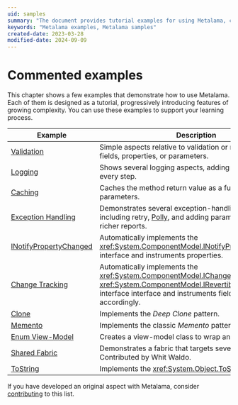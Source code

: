 ```yaml
---
uid: samples
summary: "The document provides tutorial examples for using Metalama, covering topics like validation, logging, caching, exception handling, property change notification, change tracking, cloning, memento pattern, enum view-model, shared fabric, and ToString implementation."
keywords: "Metalama examples, Metalama samples"
created-date: 2023-03-28
modified-date: 2024-09-09
---
```


# Commented examples

This chapter shows a few examples that demonstrate how to use Metalama. Each of them is designed as a tutorial, progressively introducing features of growing complexity. You can use these examples to support your learning process. 

| Example                                                   | Description                                                                                                     |
|-----------------------------------------------------------|-----------------------------------------------------------------------------------------------------------------|
| [Validation](validation/README.md)                        | Simple aspects relative to validation or normalization of fields, properties, or parameters.
| [Logging](log/README.md)                                  | Shows several logging aspects, adding complexity at every step.                                                |
| [Caching](caching/README.md)                              | Caches the method return value as a function of its parameters.                                                 |
| [Exception Handling](exception-handling/README.md)        | Demonstrates several exception-handling strategies including retry, [Polly](https://github.com/App-vNext/Polly), and adding parameter values for richer reports. |
| [INotifyPropertyChanged](notifypropertychanged/README.md) | Automatically implements the <xref:System.ComponentModel.INotifyPropertyChanged> interface and instruments properties. |
| [Change Tracking](change-tracking/README.md)              | Automatically implements the <xref:System.ComponentModel.IChangeTracking> or <xref:System.ComponentModel.IRevertibleChangeTracking> interface  interface and instruments fields and properties accordingly.                      |
| [Clone](clone/README.md)                                  | Implements the _Deep Clone_ pattern.                                                                             |
| [Memento](memento/README.md)                              | Implements the classic _Memento_ pattern.
| [Enum View-Model](enum-viewmodel/README.md)               | Creates a view-model class to wrap an enum value.                                                                |
| [Shared Fabric](fabrics/shared/README.md)                 | Demonstrates a fabric that targets several projects. Contributed by Whit Waldo. |
| [ToString](tostring/README.md)        | Implements the <xref:System.Object.ToString*> method.                                                           |

If you have developed an original aspect with Metalama, consider [contributing](contributing.md) to this list.




